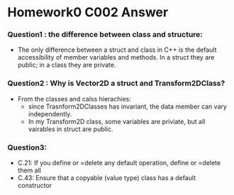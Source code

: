 # Homework0 C002 Answer

### Question1 : the difference between class and structure:
*  The only difference between a struct and class in C++ is the default accessibility of member variables and methods. In a struct they are public; in a class they are private.

### Question2 : Why is Vector2D a struct and Transform2DClass?
* From the classes and calss hierachies:
  * since Trasnform2DClasses has invariant, the data member can vary independently.
  * In my Transform2D class, some variables are priviate, but all vairables in struct are public.

### Question3:
* C.21: If you define or =delete any default operation, define or =delete them all
* C.43: Ensure that a copyable (value type) class has a default constructor
